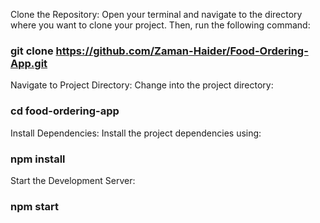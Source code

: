 Clone the Repository:
Open your terminal and navigate to the directory where you want to clone your project. Then, run the following command:
### git clone https://github.com/Zaman-Haider/Food-Ordering-App.git

Navigate to Project Directory:
Change into the project directory:
### cd food-ordering-app

Install Dependencies:
Install the project dependencies using:
### npm install

Start the Development Server:
### npm start

